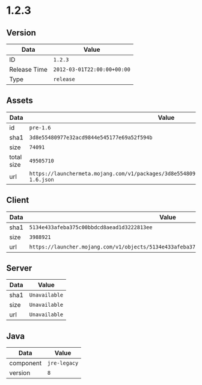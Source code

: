 # 1.2.3

## Version

|**Data**        | **Value**                 |
|----------------|-------------------------|
| ID   | ```1.2.3```   |
| Release Time   | ```2012-03-01T22:00:00+00:00```   |
| Type   | ```release```   |

## Assets

|**Data**        | **Value**                 |
|----------------|-------------------------|
| id   | ```pre-1.6```   |
| sha1   | ```3d8e55480977e32acd9844e545177e69a52f594b```   |
| size   | ```74091```   |
| total size  | ```49505710```  |
| url       | ```https://launchermeta.mojang.com/v1/packages/3d8e55480977e32acd9844e545177e69a52f594b/pre-1.6.json``` |

## Client

|**Data**        | **Value**                 |
|----------------|-------------------------|
| sha1   | ```5134e433afeba375c00bbdcd8aead1d3222813ee```   |
| size   | ```3988921```   |
| url       | ```https://launcher.mojang.com/v1/objects/5134e433afeba375c00bbdcd8aead1d3222813ee/client.jar``` |

## Server

|**Data**        | **Value**                 |
|----------------|-------------------------|
| sha1   | ```Unavailable```   |
| size   | ```Unavailable```   |
| url       | ```Unavailable``` |

## Java

|**Data**        | **Value**                 |
|----------------|-------------------------|
| component   | ```jre-legacy```   |
| version   | ```8```   |